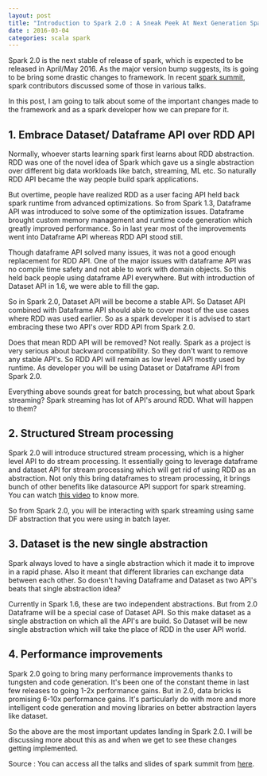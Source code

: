 ```yaml
---
layout: post
title: "Introduction to Spark 2.0 : A Sneak Peek At Next Generation Spark"
date : 2016-03-04
categories: scala spark
---
```

Spark 2.0 is the next stable of release of spark, which is expected to be released in April/May 2016. As the major version bump suggests, its is going to be bring some drastic changes to framework. In recent [spark summit](https://spark-summit.org/east-2016/), spark contributors discussed some of those in various talks. 

In this post, I am going to talk about some of the important changes made to the framework and as a spark developer how we can prepare for it.


## 1. Embrace Dataset/ Dataframe API over RDD API

Normally, whoever starts learning spark first learns about RDD abstraction. RDD was one of the novel idea of Spark which gave us a single abstraction over different big data workloads like batch, streaming, ML etc. So naturally RDD API became the way people build spark applications.

But overtime, people have realized RDD as a user facing API held back spark runtime from advanced optimizations. So from Spark 1.3, Dataframe API was introduced to solve some of the optimization issues. Dataframe brought custom memory management and runtime code generation which greatly improved performance. So in last year most of the improvements went into Dataframe API whereas RDD API stood still.

Though dataframe API solved many issues, it was not a good enough replacement for RDD API. One of the major issues with dataframe API was no compile time safety and not able to work with domain objects. So this held back people using dataframe API everywhere. But with introduction of Dataset API in 1.6, we were able to fill the gap.

So in Spark 2.0, Dataset API will be become a stable API. So Dataset API combined with Dataframe API should able to cover most of the use cases where RDD was used earlier. So as a spark developer it is advised to start embracing these two API's over RDD API from Spark 2.0.

Does that mean RDD API will be removed? Not really. Spark as a project is very serious about backward compatibility. So they don't want to remove any stable API's. So RDD API will remain as low level API mostly used by runtime. As developer you will be using Dataset or Dataframe API from Spark 2.0.

Everything above sounds great for batch processing, but what about Spark streaming? Spark streaming has lot of API's around RDD. What will happen to them?

## 2. Structured Stream processing

Spark 2.0 will introduce structured stream processing, which is a higher level API to do stream processing. It essentially going to leverage dataframe and dataset API for stream processing which will get rid of using RDD as an abstraction. Not only this bring dataframes to stream processing, it brings bunch of other benefits like datasource API support for spark streaming. You can watch [this video](https://www.youtube.com/watch?v=i7l3JQRx7Qw) to know more.

So from Spark 2.0, you will be interacting with spark streaming using same DF abstraction that you were using in batch layer.

## 3. Dataset is the new single abstraction

Spark always loved to have a single abstraction which it made it to improve in a rapid phase. Also it meant that different libraries can exchange data between each other. So doesn't having Dataframe and Dataset as two API's beats that single abstraction idea?

Currently in Spark 1.6, these are two independent abstractions. But from 2.0 Dataframe will be a special case of Dataset API. So this make dataset as a single abstraction on which all the API's are build. So Dataset will be new single abstraction which will take the place of RDD in the user API world.

## 4. Performance improvements

Spark 2.0 going to bring many performance improvements thanks to tungsten and code generation. It's been one of the constant theme in last few releases to going 1-2x performance gains. But in 2.0, data bricks is promising 6-10x performance gains. It's particularly do with more and more intelligent code generation and moving libraries on better abstraction layers like dataset.

So the above are the most important updates landing in Spark 2.0. I will be discussing more about this as and when we get to see these changes getting implemented. 

Source : You can access all the talks and slides of spark summit from [here](https://spark-summit.org/east-2016/schedule/).







